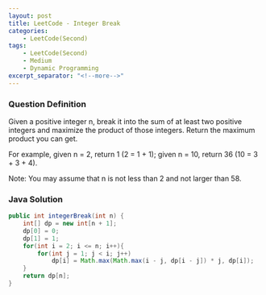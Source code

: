 ```yaml
---
layout: post
title: LeetCode - Integer Break
categories:
    - LeetCode(Second)
tags:
    - LeetCode(Second)
    - Medium
    - Dynamic Programming
excerpt_separator: "<!--more-->"
---
```


### Question Definition
Given a positive integer n, break it into the sum of at least two positive integers and maximize the product of those integers. Return the maximum product you can get.
<!--more-->

For example, given n = 2, return 1 (2 = 1 + 1); given n = 10, return 36 (10 = 3 + 3 + 4).

Note: You may assume that n is not less than 2 and not larger than 58.
### Java Solution
```java
public int integerBreak(int n) {
    int[] dp = new int[n + 1];
    dp[0] = 0;
    dp[1] = 1;
    for(int i = 2; i <= n; i++){
        for(int j = 1; j < i; j++)
            dp[i] = Math.max(Math.max(i - j, dp[i - j]) * j, dp[i]);
    }
    return dp[n];
}
```